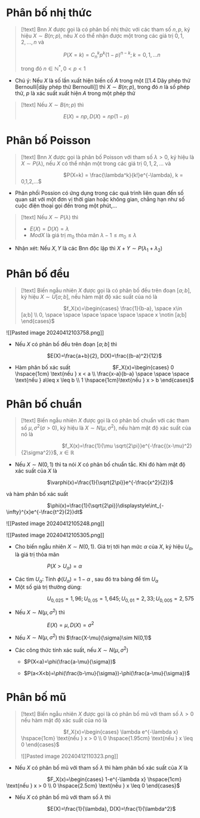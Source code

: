 
# Phân bố nhị thức

>[!text]
>Bnn $X$ được gọi là có phân bố nhị thức với các tham số $n, p$, ký hiệu $X \sim B(n;p)$, nếu $X$ có thể nhận được một trong các giá trị $0, 1, 2,...,n$ và
>
>$\hspace{3cm}$ $P(X=k) = C^k_n p^k (1-p)^{n-k}; k = 0,1,...n$
>
>trong đó $n\in \mathbb N^*, 0<p<1$

- Chú ý: Nếu $X$ là số lần xuất hiện biến cố $A$ trong một [[1.4 Dãy phép thử Bernoulli|dãy phép thử Bernoulli]] thì $X \sim B(n;p)$, trong đó $n$ là số phép thử, $p$ là xác suất xuất hiện $A$ trong một phép thử

>[!text]
>Nếu $X\sim B(n;p)$ thì
>
>$\hspace{3cm}$ $E(X) = np, D(X) = np(1-p)$

# Phân bố Poisson

>[!text]
>Bnn $X$ được gọi là phân bố Poisson với tham số $\lambda >0$, ký hiệu là $X \sim P(\lambda)$, nếu $X$ có thể nhận một trong các giá trị $0,1,2,...$ và
>
>$\hspace{3cm}$ $P(X=k) = \frac{\lambda^k}{k!}e^{-\lambda}, k = 0,1,2,...$
>

- Phân phối Possion có ứng dụng trong các quá trình liên quan đến số quan sát với một đơn vị thời gian hoặc không gian, chẳng hạn như số cuộc điện thoại gọi đến trong một phút,...

>[!text]
>Nếu $X\sim P(\lambda)$ thì
>
>+ $E(X)=D(X)=\lambda$
>+ $ModX$ là giá trị $m_0$ thỏa mãn $\lambda -1\leq m_0 \leq \lambda$

- Nhận xét: Nếu $X, Y$ là các Bnn độc lập thì $X+Y \sim P(\lambda_1+\lambda_2)$ 

# Phân bố đều

>[!text]
>Biến ngẫu nhiên $X$ được gọi là có phân bố đều trên đoạn $[a;b]$, ký hiệu $X\sim U[a;b]$, nếu hàm mật độ xác suất của nó là
>
>$\hspace{3cm}$ $f_X(x)=\begin{cases} \frac{1}{b-a}, \space x\in [a;b] \\ 0, \space \space \space \space \space \space x \notin [a;b] \end{cases}$

![[Pasted image 20240412103758.png]]

- Nếu $X$ có phân bố đều trên đoạn $[a;b]$ thì

$\hspace{3cm}$$E(X)=\frac{a+b}{2}, D(X)=\frac{(b-a)^2}{12}$ 

- Hàm phân bố xác suất
$\hspace{3cm}$$F_X(x)=\begin{cases} 0 \hspace{1cm} \text{nếu } x < a \\ \frac{x-a}{b-a} \space \space \space \text{nếu } a\leq x \leq b \\ 1  \hspace{1cm}\text{nếu } x > b \end{cases}$

# Phân bố chuẩn

>[!text]
>Biến ngẫu nhiên $X$ được gọi là có phân bố chuẩn với các tham số $\mu, \sigma ^2 (\sigma > 0)$, ký hiệu là $X\sim N(\mu,\sigma ^2)$, nếu hàm mật độ xác suất của nó là
>
>$\hspace{3cm}$$f_X(x)=\frac{1}{\mu \sqrt{2\pi}}e^{-\frac{(x-\mu)^2}{2\sigma^2}}$, $x\in \mathbb R$

- Nếu $X\sim N(0,1)$ thì ta nói $X$ có phân bố chuẩn tắc. Khi đó hàm mật độ xác suất của $X$ là

$\hspace{3cm}$$\varphi(x)=\frac{1}{\sqrt{2\pi}}e^{-\frac{x^2}{2}}$

và hàm phân bố xác suất

$\hspace{3cm}$$\phi(x)=\frac{1}{\sqrt{2\pi}}\displaystyle\int_{-\infty}^{x}e^{-\frac{t^2}{2}}dt$ 

 ![[Pasted image 20240412105248.png]]

![[Pasted image 20240412105305.png]]

- Cho biến ngẫu nhiên $X\sim N(0,1)$. Giá trị tới hạn mức $\alpha$ của $X$, ký hiệu $U_\alpha$, là giá trị thỏa mãn

$\hspace{3cm}$$P(X>U_\alpha)=\alpha$

- Các tìm $U_\alpha$: Tính $\phi(U_\alpha)=1-\alpha$ , sau đó tra bảng để tìm $U_\alpha$ 
- Một số giá trị thường dùng:

$\hspace{3cm}$$U_{0,025}=1,96; U_{0,05}=1,645; U_{0,01}=2,33; U_{0,005}=2,575$ 

- Nếu $X\sim N(\mu, \sigma^2)$ thì

$\hspace{3cm}$$E(X)=\mu,D(X)=\sigma^2$

- Nếu $X\sim N(\mu,\sigma^2)$ thì $\frac{X-\mu}{\sigma}\sim N(0,1)$

- Các công thức tính xác suất, nếu $X\sim N(\mu, \sigma^2)$ 

	+ $P(X<a)=\phi(\frac{a-\mu}{\sigma})$

	+ $P(a<X<b)=\phi(\frac{b-\mu}{\sigma})-\phi(\frac{a-\mu}{\sigma})$ 

# Phân bố mũ

>[!text]
>Biến ngẫu nhiên $X$ được gọi là có phân bố mũ với tham số $\lambda > 0$ nếu hàm mật độ xác suất của nó là
>
>$\hspace{3cm}$ $f_X(x)=\begin{cases} \lambda e^{-\lambda x} \hspace{1cm} \text{nếu } x > 0 \\ 0 \hspace{1.95cm} \text{nếu } x \leq 0 \end{cases}$
>
>![[Pasted image 20240412110323.png]]

- Nếu $X$ có phân bố mũ với tham số $\lambda$ thì hàm phân bố xác suất của $X$ là 

$\hspace{3cm}$$F_X(x)=\begin{cases} 1-e^{-\lambda x} \hspace{1cm} \text{nếu } x > 0 \\ 0 \hspace{2.5cm} \text{nếu } x \leq 0   \end{cases}$

- Nếu $X$ có phân bố mũ với tham số $\lambda$ thì

$\hspace{3cm}$$E(X)=\frac{1}{\lambda}, D(X)=\frac{1}{\lambda^2}$




